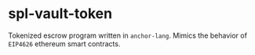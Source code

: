 # spl-vault-token
Tokenized escrow program written in `anchor-lang`. Mimics the behavior of `EIP4626` ethereum smart contracts.